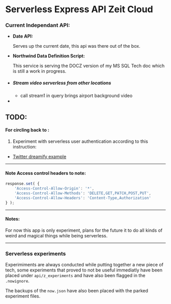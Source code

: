# Serverless Express API Zeit Cloud

### Current Independant API:

* **Date API:**

  Serves up the current date, this api was there out of the box.

* **Northwind Data Definition Script:**

  This service is serving the DOCZ version of my MS SQL Tech doc which is still a work in progress.
  
* ##### Stream video serverless from other locations

  - call stream1 in query brings airport background video

* 

## TODO:

#### For circling back to :

1. Experiment with serverless user authentication according to this instruction:

- [Twitter dreamify example](https://zeit.co/blog/serverless-express-js-lambdas-with-now-2)

---

#### Note Access control headers to note:

```js
response.set( {
    'Access-Control-Allow-Origin': '*',
    'Access-Control-Allow-Methods': 'DELETE,GET,PATCH,POST,PUT',
    'Access-Control-Allow-Headers': 'Content-Type,Authorization'
} );
```

---

#### Notes:

For now this app is only experiment, plans for the future it to do all kinds of weird and magical things while being serverless.

---

### Serverless experiments

Experimiments are always conducted while putting together a new piece of tech, some experiments that proved to not be useful immediatly have been placed under `api/z_experiments` and have also been flagged in the `.nowignore`. 

The backups of the `now.json` have also been placed with the parked experiment files.